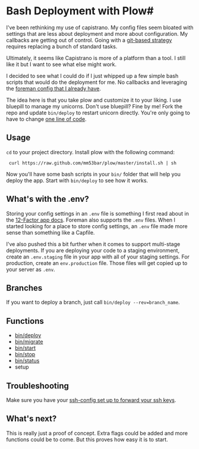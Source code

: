 # Bash Deployment with Plow#

I've been rethinking my use of capistrano.  My config files seem bloated with settings that are less about deployment and more about configuration. My callbacks are getting out of control. Going with a [git-based strategy](https://github.com/blog/470-deployment-script-spring-cleaning) requires replacing a bunch of standard tasks.

Ultimately, it seems like Capistrano is more of a platform than a tool. I still like it but I want to see what else might work.

I decided to see what I could do if I just whipped up a few simple bash scripts that would do the deployment for me. No callbacks and leveraging the [foreman config that I already have](http://www.12factor.net/config).

The idea here is that you take plow and customize it to your liking. I use bluepill to manage my unicorns. Don't use bluepill? Fine by me! Fork the repo and update `bin/deploy` to restart unicorn directly. You're only going to have to change [one line of code](https://github.com/mm53bar/plow/blob/master/bin/deploy#L32).

## Usage ##

`cd` to your project directory. Install plow with the following command:

     curl https://raw.github.com/mm53bar/plow/master/install.sh | sh

Now you'll have some bash scripts in your `bin/` folder that will help you deploy the app. Start with `bin/deploy` to see how it works.

## What's with the .env? ##

Storing your config settings in an `.env` file is something I first read about in the [12-Factor app docs](http://www.12factor.net/config). Foreman also supports the `.env` files. When I started looking for a place to store config settings, an `.env` file made more sense than something like a Capfile.

I've also pushed this a bit further when it comes to support multi-stage deployments. If you are deploying your code to a staging environment, create an `.env.staging` file in your app with all of your staging settings. For production, create an `env.production` file. Those files will get copied up to your server as `.env`.

## Branches ##

If you want to deploy a branch, just call `bin/deploy --rev=branch_name`.

## Functions ##

* [bin/deploy](https://github.com/mm53bar/plow/blob/master/bin/deploy)
* [bin/migrate](https://github.com/mm53bar/plow/blob/master/bin/migrate)
* [bin/start](https://github.com/mm53bar/plow/blob/master/bin/start)
* [bin/stop](https://github.com/mm53bar/plow/blob/master/bin/stop)
* [bin/status](https://github.com/mm53bar/plow/blob/master/bin/status)
* setup

## Troubleshooting ##

Make sure you have your [ssh-config set up to forward your ssh keys](https://help.github.com/articles/using-ssh-agent-forwarding).

## What's next? ##

This is really just a proof of concept. Extra flags could be added and more functions could be to come. But this proves how easy it is to start.
